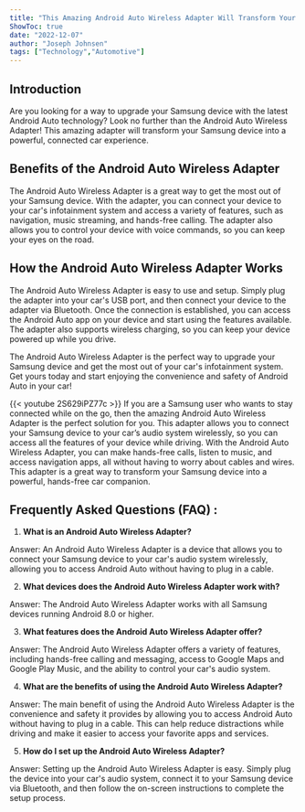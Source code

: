 ```yaml
---
title: "This Amazing Android Auto Wireless Adapter Will Transform Your Samsung Device!"
ShowToc: true 
date: "2022-12-07"
author: "Joseph Johnsen" 
tags: ["Technology","Automotive"]
---
```

## Introduction

Are you looking for a way to upgrade your Samsung device with the latest Android Auto technology? Look no further than the Android Auto Wireless Adapter! This amazing adapter will transform your Samsung device into a powerful, connected car experience.

## Benefits of the Android Auto Wireless Adapter

The Android Auto Wireless Adapter is a great way to get the most out of your Samsung device. With the adapter, you can connect your device to your car's infotainment system and access a variety of features, such as navigation, music streaming, and hands-free calling. The adapter also allows you to control your device with voice commands, so you can keep your eyes on the road.

## How the Android Auto Wireless Adapter Works

The Android Auto Wireless Adapter is easy to use and setup. Simply plug the adapter into your car's USB port, and then connect your device to the adapter via Bluetooth. Once the connection is established, you can access the Android Auto app on your device and start using the features available. The adapter also supports wireless charging, so you can keep your device powered up while you drive.

The Android Auto Wireless Adapter is the perfect way to upgrade your Samsung device and get the most out of your car's infotainment system. Get yours today and start enjoying the convenience and safety of Android Auto in your car!

{{< youtube 2S629iPZ77c >}} 
If you are a Samsung user who wants to stay connected while on the go, then the amazing Android Auto Wireless Adapter is the perfect solution for you. This adapter allows you to connect your Samsung device to your car’s audio system wirelessly, so you can access all the features of your device while driving. With the Android Auto Wireless Adapter, you can make hands-free calls, listen to music, and access navigation apps, all without having to worry about cables and wires. This adapter is a great way to transform your Samsung device into a powerful, hands-free car companion.

## Frequently Asked Questions (FAQ) :
1. **What is an Android Auto Wireless Adapter?**

Answer: An Android Auto Wireless Adapter is a device that allows you to connect your Samsung device to your car's audio system wirelessly, allowing you to access Android Auto without having to plug in a cable.

2. **What devices does the Android Auto Wireless Adapter work with?**

Answer: The Android Auto Wireless Adapter works with all Samsung devices running Android 8.0 or higher.

3. **What features does the Android Auto Wireless Adapter offer?**

Answer: The Android Auto Wireless Adapter offers a variety of features, including hands-free calling and messaging, access to Google Maps and Google Play Music, and the ability to control your car's audio system.

4. **What are the benefits of using the Android Auto Wireless Adapter?**

Answer: The main benefit of using the Android Auto Wireless Adapter is the convenience and safety it provides by allowing you to access Android Auto without having to plug in a cable. This can help reduce distractions while driving and make it easier to access your favorite apps and services.

5. **How do I set up the Android Auto Wireless Adapter?**

Answer: Setting up the Android Auto Wireless Adapter is easy. Simply plug the device into your car's audio system, connect it to your Samsung device via Bluetooth, and then follow the on-screen instructions to complete the setup process.


